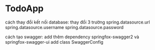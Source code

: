 # TodoApp
cách thay đổi kết nối database:
thay đổi 3 trường
spring.datasource.url
spring.datasource.username
spring.datasource.password

cách tạo swagger:
add thêm dependency springfox-swagger2 và springfox-swagger-ui
add class SwaggerConfig
